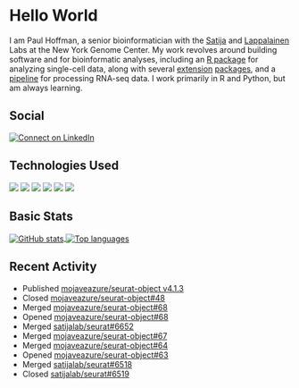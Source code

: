 
<!-- README.md is generated from README.Rmd. Please edit that file -->

# Hello World

I am Paul Hoffman, a senior bioinformatician with the
[Satija](https://satijalab.org) and [Lappalainen](https://tllab.org)
Labs at the New York Genome Center. My work revolves around building
software and for bioinformatic analyses, including an [R
package](https://github.com/satijalab/seurat) for analyzing single-cell
data, along with several
[extension](https://github.com/satijalab/seurat-data)
[packages](https://github.com/mojaveazure/seurat-disk), and a
[pipeline](https://github.com/LappalainenLab/RNApipeline) for processing
RNA-seq data. I work primarily in R and Python, but am always learning.

## Social

<!-- badges: start -->

[![Connect on
LinkedIn](https://img.shields.io/badge/--linkedin?label=LinkedIn&logo=LinkedIn&style=social)](https://www.linkedin.com/in/pauljhoffman)

<!-- badges: end -->

## Technologies Used

<!-- badges: start -->

![](https://img.shields.io/badge/r-%23276DC3.svg?&logo=r&logoColor=white)
![](https://img.shields.io/badge/python%20-%2314354C.svg?&logo=python&logoColor=white)
![](https://img.shields.io/badge/markdown-%23000000.svg?&logo=markdown&logoColor=white)
![](https://img.shields.io/badge/git%20-%23F05033.svg?&logo=git&logoColor=white)
![](https://img.shields.io/badge/github%20-%23121011.svg?&logo=github&logoColor=white)
![](https://img.shields.io/badge/docker%20-%230db7ed.svg?&logo=docker&logoColor=white)
<!-- ![](https://img.shields.io/badge/Google%20Cloud%20-%234285F4.svg?&logo=google-cloud&logoColor=white) -->
<!-- badges: end -->

## Basic Stats

<a href="https://github.com/anuraghazra/github-readme-stats">
<img align="center" src="https://github-readme-stats.vercel.app/api?username=mojaveazure&count_private=true&show_icons=true" alt="GitHub stats" />
</a> <a href="https://github.com/anuraghazra/github-readme-stats">
<img align="center" src="https://github-readme-stats.vercel.app/api/top-langs?username=mojaveazure&layout=compact" alt= "Top languages" />
</a>

## Recent Activity

- Published [mojaveazure/seurat-object
  v4.1.3](https://github.com/mojaveazure/seurat-object/releases/tag/v4.1.3)
- Closed
  [mojaveazure/seurat-object#48](https://github.com/mojaveazure/seurat-object/issues/48)
- Merged
  [mojaveazure/seurat-object#68](https://github.com/mojaveazure/seurat-object/pull/68)
- Opened
  [mojaveazure/seurat-object#68](https://github.com/mojaveazure/seurat-object/pull/68)
- Merged
  [satijalab/seurat#6652](https://github.com/satijalab/seurat/pull/6652)
- Merged
  [mojaveazure/seurat-object#67](https://github.com/mojaveazure/seurat-object/pull/67)
- Merged
  [mojaveazure/seurat-object#64](https://github.com/mojaveazure/seurat-object/pull/64)
- Opened
  [mojaveazure/seurat-object#63](https://github.com/mojaveazure/seurat-object/pull/63)
- Merged
  [satijalab/seurat#6518](https://github.com/satijalab/seurat/pull/6518)
- Closed
  [satijalab/seurat#6519](https://github.com/satijalab/seurat/issues/6519)
